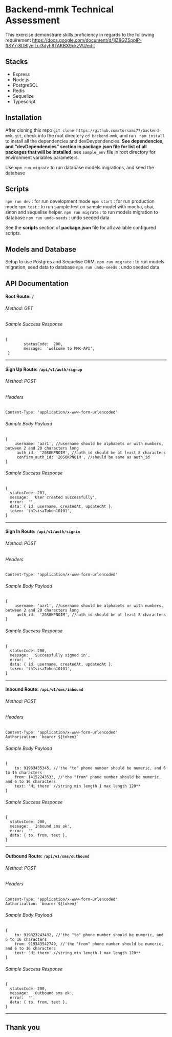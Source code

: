 # Backend-mmk Technical Assessment

This exercise demonstrare skills proficiency in regards to the following requirement
https://docs.google.com/document/d/1jZ8GZ5ppIP-ftSY7r8DBIyelLul3dyh8TAKBX9ckzVU/edit

## Stacks
- Express
- Node.js
- PostgreSQL
- Redis
- Sequelize
-  Typescript


## Installation

After cloning this repo ```git clone https://github.com/torsami77/backend-mmk.git```,  check into the root directory ```cd backend-mmk```, and run ``` npm install``` to install all the dependencies and devDevpendencies. **See dependencies, and "devDependencies" section in package.json file for list of all packages that will be installed**. see ```sample_env``` file in root directory for environment variables parameters.

Use ```npm run migrate``` to run database models migrations, and seed the database
## Scripts

```npm run dev```   : for run development mode
```npm start```   : for run production mode
```npm test```   :  to run sample test on sample model with mocha, chai, sinon and sequelise helper.
```npm run migrate``` : to run models migration to database
```npm run undo-seeds``` : undo seeded data

See the **scripts** section of **package.json** file for all available configured scripts. 

## Models and Database

Setup to use Postgres and Sequelise ORM.
```npm run migrate``` : to run models migration, seed data to database
```npm run undo-seeds``` : undo seeded data

## API Documentation
 #### Root Route:  ```/``` 
 ###### Method: GET 
 ###### Sample Success Response  
```
{
        statusCode:  200,
		message:  'welcome to MMK-API',
 }
```
___
#### Sign Up Route: ```/api/v1/auth/signup```
 ###### Method: POST
 ###### Headers
```
Content-Type: 'application/x-www-form-urlencoded'
```
 ###### Sample Body Payload
   ```
{
       username: 'azr1', //username should be alphabets or with numbers, between 2 and 20 characters long 
		auth_id:  '20S0KPNOIM', //auth_id should be at least 8 characters
		confirm_auth_id: '20S0KPNOIM', //should be same as auth_id
 }
```
  

 ###### Sample Success Response  
 ```
{
   statusCode: 201,
   message:  'User created successfully',
   error:  '',
   data: { id, username, createdAt, updatedAt },
   token: 'thIsisaToken10101',
}
```
___
#### Sign In Route: ```/api/v1/auth/signin```
 ###### Method: POST
 ###### Headers
```
Content-Type: 'application/x-www-form-urlencoded'
```
 ###### Sample Body Payload
   ```
{
       username: 'azr1', //username should be alphabets or with numbers, between 2 and 20 characters long 
		auth_id:  '20S0KPNOIM', //auth_id should be at least 8 characters
 }
```
  

 ###### Sample Success Response  
 ```
{
   statusCode: 200,
   message:  'Successfully signed in',
   error:  '',
   data: { id, username, createdAt, updatedAt },
   token: 'thIsisaToken10101',
}
```

___
#### Inbound Route: ```/api/v1/sms/inbound```
 ###### Method: POST
 ###### Headers
```
Content-Type: 'application/x-www-form-urlencoded'
Authorization: `bearer ${token}`
```
 ###### Sample Body Payload
   ```
{
       to: 91983435345, //'the "to" phone number should be numeric, and 6 to 16 characters 
       from: 14152243533, //'the "from" phone number should be numeric, and 6 to 16 characters 
       text: 'Hi there' //string min length 1 max length 120**
 }
```
  

 ###### Sample Success Response  
 ```
{
   statusCode: 200,
   message:  'Inbound sms ok',
   error:  '',
   data: { to, from, text },
}
```
___
#### Outbound Route: ```/api/v1/sms/outbound```
 ###### Method: POST
 ###### Headers
```
Content-Type: 'application/x-www-form-urlencoded'
Authorization: `bearer ${token}`
```
 ###### Sample Body Payload
   ```
{
       to: 919823243432, //'the "to" phone number should be numeric, and 6 to 16 characters 
       from: 919343542749, //'the "from" phone number should be numeric, and 6 to 16 characters 
       text: 'Hi there' //string min length 1 max length 120**
 }
```
  

 ###### Sample Success Response  
 ```
{
   statusCode: 200,
   message:  'Outbound sms ok',
   error:  '',
   data: { to, from, text },
}
```

___
## Thank you